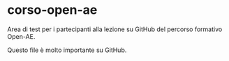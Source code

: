 # corso-open-ae
Area di test per i partecipanti alla lezione su GitHub del percorso formativo Open-AE.

Questo file è molto importante su GitHub.
